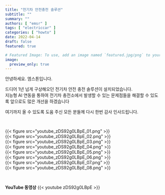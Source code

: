 ```yaml
---
title: "전기차 안전충전 솔루션"
subtitle: ""
summary: ""
authors: [ "emsr" ]
tags: [ "electriccar" ]
categories: [ "howto" ]
date: 2022-04-14
draft: false
featured: true

# Featured Image: To use, add an image named `featured.jpg/png` to your page's folder.
image:
  preview_only: true
---
```


안녕하세요. 엠스톤입니다.

드디어 1년 넘게 구상해오던 전기차 안전 충전 솔루션이 설치되었습니다.<br>
지능형 AI 연동을 통하여 전기차 충전소에서 발생할 수 있는 문제점들을 해결할 수 있도록 앞으로도 많은 개선을 하겠습니다

여기까지 올 수 있도록 도움 주신 모든 분들께 다시 한번 감사 인사드립니다.

&nbsp;

<div class="container"><div class="row no-gutters">
<div class="col-sm-6">{{< figure src="youtube_zDS92g0LBpE_01.png" >}}</div>
<div class="col-sm-6">{{< figure src="youtube_zDS92g0LBpE_02.png" >}}</div>
<div class="col-sm-6">{{< figure src="youtube_zDS92g0LBpE_03.png" >}}</div>
<div class="col-sm-6">{{< figure src="youtube_zDS92g0LBpE_04.png" >}}</div>
<div class="col-sm-6">{{< figure src="youtube_zDS92g0LBpE_05.png" >}}</div>
<div class="col-sm-6">{{< figure src="youtube_zDS92g0LBpE_06.png" >}}</div>
<div class="col-sm-6">{{< figure src="youtube_zDS92g0LBpE_07.png" >}}</div>
<div class="col-sm-6">{{< figure src="youtube_zDS92g0LBpE_08.png" >}}</div>
</div></div>

&nbsp;

**YouTube 동영상**
{{< youtube zDS92g0LBpE >}}


